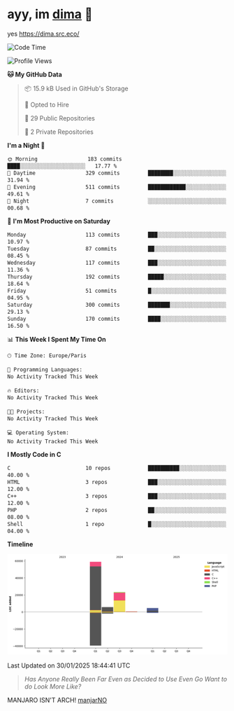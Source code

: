 # ayy, im [dima](https://dima.src.eco/) 👋

yes https://dima.src.eco/

<!--START_SECTION:waka-->
![Code Time](http://img.shields.io/badge/Code%20Time-0%20secs-blue)

![Profile Views](http://img.shields.io/badge/Profile%20Views-12-blue)

**🐱 My GitHub Data** 

> 📦 15.9 kB Used in GitHub's Storage 
 > 
> 💼 Opted to Hire
 > 
> 📜 29 Public Repositories 
 > 
> 🔑 2 Private Repositories 
 > 
**I'm a Night 🦉** 

```text
🌞 Morning                183 commits         ████░░░░░░░░░░░░░░░░░░░░░   17.77 % 
🌆 Daytime                329 commits         ████████░░░░░░░░░░░░░░░░░   31.94 % 
🌃 Evening                511 commits         ████████████░░░░░░░░░░░░░   49.61 % 
🌙 Night                  7 commits           ░░░░░░░░░░░░░░░░░░░░░░░░░   00.68 % 
```
📅 **I'm Most Productive on Saturday** 

```text
Monday                   113 commits         ███░░░░░░░░░░░░░░░░░░░░░░   10.97 % 
Tuesday                  87 commits          ██░░░░░░░░░░░░░░░░░░░░░░░   08.45 % 
Wednesday                117 commits         ███░░░░░░░░░░░░░░░░░░░░░░   11.36 % 
Thursday                 192 commits         █████░░░░░░░░░░░░░░░░░░░░   18.64 % 
Friday                   51 commits          █░░░░░░░░░░░░░░░░░░░░░░░░   04.95 % 
Saturday                 300 commits         ███████░░░░░░░░░░░░░░░░░░   29.13 % 
Sunday                   170 commits         ████░░░░░░░░░░░░░░░░░░░░░   16.50 % 
```


📊 **This Week I Spent My Time On** 

```text
🕑︎ Time Zone: Europe/Paris

💬 Programming Languages: 
No Activity Tracked This Week

🔥 Editors: 
No Activity Tracked This Week

🐱‍💻 Projects: 
No Activity Tracked This Week

💻 Operating System: 
No Activity Tracked This Week
```

**I Mostly Code in C** 

```text
C                        10 repos            ██████████░░░░░░░░░░░░░░░   40.00 % 
HTML                     3 repos             ███░░░░░░░░░░░░░░░░░░░░░░   12.00 % 
C++                      3 repos             ███░░░░░░░░░░░░░░░░░░░░░░   12.00 % 
PHP                      2 repos             ██░░░░░░░░░░░░░░░░░░░░░░░   08.00 % 
Shell                    1 repo              █░░░░░░░░░░░░░░░░░░░░░░░░   04.00 % 
```



**Timeline**

![Lines of Code chart](https://raw.githubusercontent.com/dimalmfao/dimalmfao/main/assets/bar_graph.png)


 Last Updated on 30/01/2025 18:44:41 UTC
<!--END_SECTION:waka-->

> *Has Anyone Really Been Far Even as Decided to Use Even Go Want to do Look More Like?*

MANJARO ISN'T ARCH! [manjarNO](https://github.com/bluskript/manjarno)

<!--
**dimaaac/dimaaac** is a ✨ _special_ ✨ repository because its `README.md` (this file) appears on your GitHub profile.

Here are some ideas to get you started:

- 🔭 I’m currently working on ...
- 🌱 I’m currently learning ...
- 👯 I’m looking to collaborate on ...
- 🤔 I’m looking for help with ...
- 💬 Ask me about ...
- 📫 How to reach me: ...
- 😄 Pronouns: ...
- ⚡ Fun fact: ...
-->
